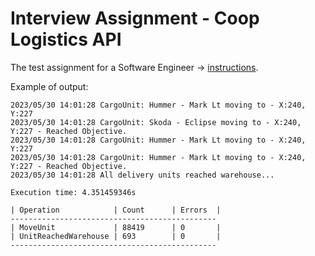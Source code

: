 # Interview Assignment - Coop Logistics API

The test assignment for a Software Engineer
-> [instructions](docs/INDEX.md).

Example of output:

```text
2023/05/30 14:01:28 CargoUnit: Hummer - Mark Lt moving to - X:240, Y:227
2023/05/30 14:01:28 CargoUnit: Skoda - Eclipse moving to - X:240, Y:227 - Reached Objective.
2023/05/30 14:01:28 CargoUnit: Hummer - Mark Lt moving to - X:240, Y:227
2023/05/30 14:01:28 CargoUnit: Hummer - Mark Lt moving to - X:240, Y:227 - Reached Objective.
2023/05/30 14:01:28 All delivery units reached warehouse...

Execution time: 4.351459346s

| Operation            | Count      | Errors  |
----------------------------------------------
| MoveUnit             | 88419      | 0       |
| UnitReachedWarehouse | 693        | 0       |
----------------------------------------------

```
